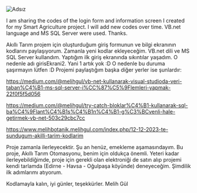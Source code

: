 ![Adsız](https://github.com/melihgl/AkilliTarimOtomasyonu/assets/114761555/4068c444-25f7-459f-86e5-f10bd6beb1a0)

I am sharing the codes of the login form and information screen I created for my Smart Agriculture project. I will add new codes over time. VB.net language and MS SQL Server were used. Thanks.

Akıllı Tarım projem için oluşturduğum giriş formunun ve bilgi ekranının kodlarını paylaşıyorum. Zamanla yeni kodlar ekleyeceğim. VB.net dili ve MS SQL Server kullandım. Yaptığım ilk giriş ekranında sıkıntılar yaşadım. O nedenle adı girisEkrani2. Yani 1 artık yok :D O nedenle bu duruma şaşırmayın lütfen :D Projemi paylaştığım başka diğer yerler ise şunlardır:

https://medium.com/@melihgul/vb-net-kullanarak-visual-studioda-veri-taban%C4%B1-ms-sql-server-i%CC%87%C5%9Flemleri-yapmak-22f0f5f5d056 

https://medium.com/@melihgul/try-catch-bloklar%C4%B1-kullanarak-sql-ba%C4%9Flant%C4%B1s%C4%B1n%C4%B1-g%C3%BCvenli-hale-getirmek-vb-net-503c29cbc7cc

https://www.melihbotanik.melihgul.com/index.php/12-12-2023-te-sundugum-akilli-tarim-kodlarim

Proje zamanla ilerleyecektir. Şu an henüz, emekleme aşamasındayım. Bu proje, Akıllı Tarım Otomasyonu, benim için oldukça önemli. Yeteri kadar ilerleyebildiğimde, proje için gerekli olan elektroniği de satın alıp projemi kendi tarlamda (Edirne - Havsa - Oğulpaşa köyünde) deneyeceğim. Şimdilik ilk adımlarımı atıyorum.

Kodlamayla kalın, iyi günler, teşekkürler.
Melih Gül
